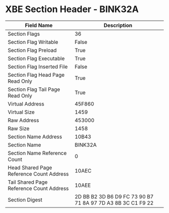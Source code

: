 # XBE Section Header - BINK32A

| Field Name | Description |
|---|---|
| Section Flags | 36 |
| Section Flag Writable | False |
| Section Flag Preload | True |
| Section Flag Executable | True |
| Section Flag Inserted File | False |
| Section Flag Head Page Read Only | True |
| Section Flag Tail Page Read Only | True |
| Virtual Address | 45F860 |
| Virtual Size | 1459 |
| Raw Address | 453000 |
| Raw Size | 1458 |
| Section Name Address | 10B43 |
| Section Name | BINK32A |
| Section Name Reference Count | 0 |
| Head Shared Page Reference Count Address | 10AEC |
| Tail Shared Page Reference Count Address | 10AEE |
| Section Digest | 2D BB B2 3D B6 D9 FC 73 90 B7 71 8A 97 7D A3 8B 3C C1 F9 22 |
